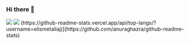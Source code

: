 ### Hi there 👋

<!--
**elismetaliaj/ElisMetaliaj** is a ✨ _special_ ✨ repository because its `README.md` (this file) appears on your GitHub profile.

Here are some ideas to get you started:

- 🔭 I’m currently working on ...
- 🌱 I’m currently learning ...
- 👯 I’m looking to collaborate on ...
- 🤔 I’m looking for help with ...
- 💬 Ask me about ...
- 📫 How to reach me: ...
- 😄 Pronouns: ...
- ⚡ Fun fact: ...
-->

<img src="https://img.shields.io/badge/BadgeText-ColourCode?logo=SimpleIconName&logoColor=ColorName&style=ShieldStyle" />

<img src="https://github-readme-stats.vercel.app/api?username=elismetaliaj&count_private=true&theme=radical&show_icons=true" />
(https://github-readme-stats.vercel.app/api/top-langs/?username=elismetaliaj)](https://github.com/anuraghazra/github-readme-stats)

